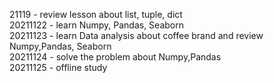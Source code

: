 21119 - review lesson about list, tuple, dict<br>
20211122 - learn Numpy, Pandas, Seaborn <br>
20211123 - learn Data analysis about coffee brand and review Numpy,Pandas, Seaborn  <br>
20211124 - solve the problem about Numpy,Pandas<br>
20211125 - offline study<br>
